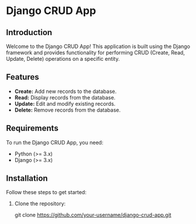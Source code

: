 # Django CRUD App

## Introduction

Welcome to the Django CRUD App! This application is built using the Django framework and provides functionality for performing CRUD (Create, Read, Update, Delete) operations on a specific entity.

## Features

- **Create:** Add new records to the database.
- **Read:** Display records from the database.
- **Update:** Edit and modify existing records.
- **Delete:** Remove records from the database.

## Requirements

To run the Django CRUD App, you need:

- Python (>= 3.x)
- Django (>= 3.x)

## Installation

Follow these steps to get started:

1. Clone the repository:

   git clone https://github.com/your-username/django-crud-app.git
